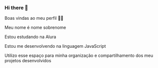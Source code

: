 ### Hi there 👋 
Boas vindas ao meu perfil 💙💙



Meu nome é nome sobrenome


Estou estudando na Alura

Estou me desenvolvendo na linguagem JavaScript

Utilizo esse espaço para minha organização e compartilhamento dos meu projetos desenvolvidos
